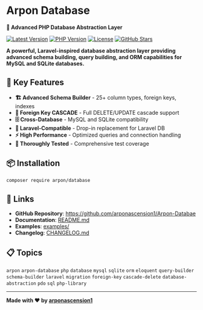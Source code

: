 # Arpon Database 

**🚀 Advanced PHP Database Abstraction Layer**

[![Latest Version](https://img.shields.io/badge/version-2.1.0-blue.svg)](https://github.com/arponascension1/Arpon-Databae/releases)
[![PHP Version](https://img.shields.io/badge/php-%5E7.4%7C%5E8.0-blue.svg)](https://php.net)
[![License](https://img.shields.io/badge/license-MIT-green.svg)](LICENSE)
[![GitHub Stars](https://img.shields.io/github/stars/arponascension1/Arpon-Databae?style=social)](https://github.com/arponascension1/Arpon-Databae)

**A powerful, Laravel-inspired database abstraction layer providing advanced schema building, query building, and ORM capabilities for MySQL and SQLite databases.**

## 🌟 **Key Features**

- **🏗️ Advanced Schema Builder** - 25+ column types, foreign keys, indexes
- **🔗 Foreign Key CASCADE** - Full DELETE/UPDATE cascade support  
- **🗄️ Cross-Database** - MySQL and SQLite compatibility
- **📐 Laravel-Compatible** - Drop-in replacement for Laravel DB
- **⚡ High Performance** - Optimized queries and connection handling
- **🧪 Thoroughly Tested** - Comprehensive test coverage

## 📦 **Installation**

```bash
composer require arpon/database
```

## 🔗 **Links**

- **GitHub Repository**: https://github.com/arponascension1/Arpon-Databae
- **Documentation**: [README.md](README.md)  
- **Examples**: [examples/](examples/)
- **Changelog**: [CHANGELOG.md](CHANGELOG.md)

## 📋 **Topics**

`arpon` `arpon-database` `php` `database` `mysql` `sqlite` `orm` `eloquent` `query-builder` `schema-builder` `laravel` `migration` `foreign-key` `cascade-delete` `database-abstraction` `pdo` `sql` `php-library`

---

**Made with ❤️ by [arponascension1](https://github.com/arponascension1)**